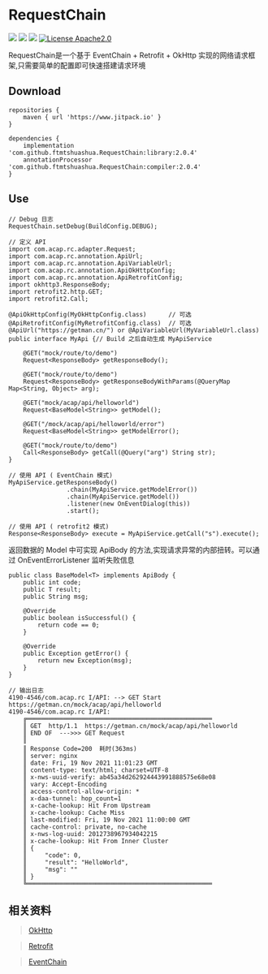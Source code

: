 RequestChain
=====
[![](https://jitpack.io/v/ftmtshuashua/RequestChain.svg)](https://jitpack.io/#ftmtshuashua/RequestChain)
[![](https://img.shields.io/badge/android-5.0%2B-blue)]()
[![](https://img.shields.io/badge/jdk-1.8%2B-blue)]()
[![License Apache2.0](http://img.shields.io/badge/license-Apache2.0-brightgreen.svg?style=flat)](http://www.apache.org/licenses/LICENSE-2.0.html)

RequestChain是一个基于 EventChain + Retrofit + OkHttp 实现的网络请求框架,只需要简单的配置即可快速搭建请求环境

Download
-------

```
repositories {
    maven { url 'https://www.jitpack.io' }
}

dependencies {
    implementation 'com.github.ftmtshuashua.RequestChain:library:2.0.4'
    annotationProcessor 'com.github.ftmtshuashua.RequestChain:compiler:2.0.4'
}
```

Use
--------

```
// Debug 日志
RequestChain.setDebug(BuildConfig.DEBUG);
```

```
// 定义 API
import com.acap.rc.adapter.Request;
import com.acap.rc.annotation.ApiUrl;
import com.acap.rc.annotation.ApiVariableUrl;
import com.acap.rc.annotation.ApiOkHttpConfig;
import com.acap.rc.annotation.ApiRetrofitConfig;
import okhttp3.ResponseBody;
import retrofit2.http.GET;
import retrofit2.Call;

@ApiOkHttpConfig(MyOkHttpConfig.class)      // 可选
@ApiRetrofitConfig(MyRetrofitConfig.class)  // 可选
@ApiUrl("https://getman.cn/") or @ApiVariableUrl(MyVariableUrl.class)
public interface MyApi {// Build 之后自动生成 MyApiService

    @GET("mock/route/to/demo")
    Request<ResponseBody> getResponseBody();
    
    @GET("mock/route/to/demo")
    Request<ResponseBody> getResponseBodyWithParams(@QueryMap Map<String, Object> arg);
    
    @GET("mock/acap/api/helloworld")
    Request<BaseModel<String>> getModel();
    
    @GET("/mock/acap/api/helloworld/error")
    Request<BaseModel<String>> getModelError();
    
    @GET("mock/route/to/demo")
    Call<ResponseBody> getCall(@Query("arg") String str);
}
```

```
// 使用 API ( EventChain 模式)
MyApiService.getResponseBody()
                .chain(MyApiService.getModelError())
                .chain(MyApiService.getModel())
                .listener(new OnEventDialog(this))
                .start();

// 使用 API ( retrofit2 模式)
Response<ResponseBody> execute = MyApiService.getCall("s").execute();
```

返回数据的 Model 中可实现 ApiBody 的方法,实现请求异常的内部扭转。可以通过 OnEventErrorListener 监听失败信息

```
public class BaseModel<T> implements ApiBody {
    public int code;
    public T result;
    public String msg;

    @Override
    public boolean isSuccessful() {
        return code == 0;
    }

    @Override
    public Exception getError() {
        return new Exception(msg);
    }
}

```

```
// 输出日志
4190-4546/com.acap.rc I/API: --> GET Start https://getman.cn/mock/acap/api/helloworld
4190-4546/com.acap.rc I/API:  
    ╔═══════════════════════════════════════════════════
    ║ GET  http/1.1  https://getman.cn/mock/acap/api/helloworld
    ║ END OF  --->>> GET Request
    ║ 
    ║ Response Code=200  耗时(363ms)
    ║ server: nginx
    ║ date: Fri, 19 Nov 2021 11:01:23 GMT
    ║ content-type: text/html; charset=UTF-8
    ║ x-nws-uuid-verify: ab45a34d262924443991888575e68e08
    ║ vary: Accept-Encoding
    ║ access-control-allow-origin: *
    ║ x-daa-tunnel: hop_count=1
    ║ x-cache-lookup: Hit From Upstream
    ║ x-cache-lookup: Cache Miss
    ║ last-modified: Fri, 19 Nov 2021 11:00:00 GMT
    ║ cache-control: private, no-cache
    ║ x-nws-log-uuid: 2012738967934042215
    ║ x-cache-lookup: Hit From Inner Cluster
    ║ {
    ║     "code": 0,
    ║     "result": "HelloWorld",
    ║     "msg": ""
    ║ }
    ╚═══════════════════════════════════════════════════
```

相关资料
--------
> [OkHttp](https://github.com/square/okhttp)

> [Retrofit](https://github.com/square/retrofit)

> [EventChain](https://github.com/ftmtshuashua/EventChain)